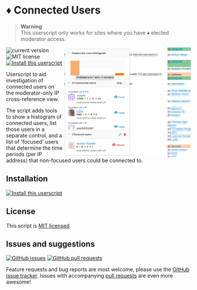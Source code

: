 # ♦ Connected Users

> **Warning**  
> This userscript only works for sites where you have ♦ elected moderator access.

<img src="./screenshot.png" alt="Screenshot" height="300px" align="right" />

![current version](https://img.shields.io/github/v/tag/mjpieters/SO-userscripts?color=green&label=version&logo=github)
![MIT license](https://img.shields.io/github/license/mjpieters/SO-userscripts)
[![Install this userscript](https://img.shields.io/badge/install-Install%20this%20userscript-blue)](../../../../raw/mod-connected-users/dist/connected-users.user.js)

Userscript to aid investigation of connected users on the moderator-only IP cross-reference view.

The script adds tools to show a histogram of connected users, list those users in a separate control, and a list of 'focused' users that determine the time periods (per IP address) that non-focused users could be connected to.

## Installation

[![Install this userscript](https://img.shields.io/badge/install-Install%20this%20userscript-blue?style=for-the-badge&logo=Tampermonkey)](../../../../raw/mod-connected-users/dist/connected-users.user.js)


## License

This script is [MIT licensed](../../LICENSE).

## Issues and suggestions

[![GitHub issues](https://img.shields.io/github/issues/mjpieters/SO-userscripts/connected-users?label=issues)][issues]
[![GitHub pull requests](https://img.shields.io/github/issues-pr/mjpieters/SO-userscripts/connected-users?label=pull+requests)][prs]

Feature requests and bug reports are most welcome, please use the [GitHub issue tracker][issues]. Issues with accompanying [pull requests][prs] are even more awesome!

[issues]: https://github.com/mjpieters/SO-userscripts/issues?q=is:issue+is%3Aopen+label:connected-users
[prs]: https://github.com/mjpieters/SO-userscripts/pulls?q=is:pr+is%3Aopen+label:connected-users
